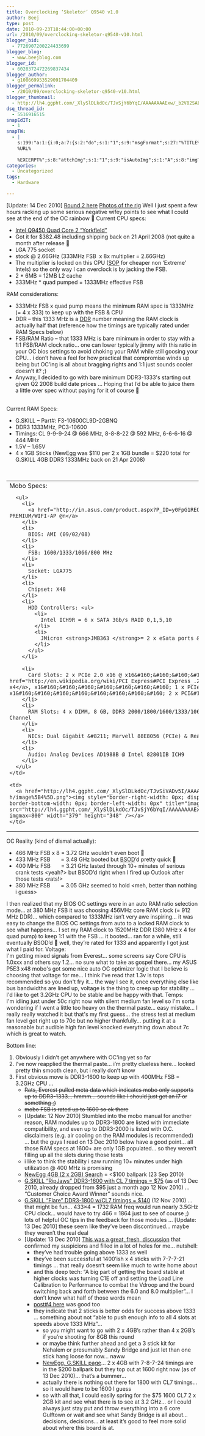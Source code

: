 ```yaml
---
title: Overclocking ‘Skeletor’ Q9540 v1.0
author: Beej
type: post
date: 2010-09-23T18:44:00+00:00
url: /2010/09/overclocking-skeletor-q9540-v10.html
blogger_bid:
  - 7726907200224433699
blogger_blog:
  - www.beejblog.com
blogger_id:
  - 6028372472269837434
blogger_author:
  - g108669953529091704409
blogger_permalink:
  - /2010/09/overclocking-skeletor-q9540-v10.html
blogger_thumbnail:
  - http://lh4.ggpht.com/_XlySlDLkdOc/TJvSjY6bYqI/AAAAAAAAExw/_b2V82SAEZA/image_thumb%5B2%5D.png?imgmax=800
dsq_thread_id:
  - 5516916515
snapEdIT:
  - 1
snapTW:
  - |
    s:199:"a:1:{i:0;a:7:{s:2:"do";s:1:"1";s:9:"msgFormat";s:27:"%TITLE%
    %URL%
    
    %EXCERPT%";s:8:"attchImg";s:1:"1";s:9:"isAutoImg";s:1:"A";s:8:"imgToUse";s:0:"";s:9:"isAutoURL";s:1:"A";s:8:"urlToUse";s:0:"";}}";
categories:
  - Uncategorized
tags:
  - Hardware

---
```

[Update: 14 Dec 2010] <a href="/2010/12/overclocking-skeletor-q9450-round-2.html" target="_blank">Round 2 here</a> <a href="/2009/10/open-air-pc.html" target="_blank">Photos of the rig</a> Well I just spent a few hours racking up some serious negative wifey points to see what I could see at the end of the OC rainbow 🙂 Current CPU specs: 

  * <a href="http://en.wikipedia.org/wiki/List_of_Intel_Core_2_microprocessors#.22Yorkfield.22_.2845_nm.29" target="_blank">Intel Q9450 Quad Core 2 “Yorkfield”</a> 
  * Got it for $382.48 including shipping back on 21 April 2008 (not quite a month after release 🙂 
  * LGA 775 socket 
  * stock @ 2.66GHz (333MHz FSB&#160; x 8x multiplier = 2.66GHz) 
  * The multiplier is locked on this CPU (<a href="http://en.wikipedia.org/wiki/Standard_operating_procedure" target="_blank">SOP</a> for cheaper non ‘Extreme’ Intels) so the only way I can overclock is by jacking the FSB. 
  * 2 * 6MB = 12MB L2 cache 
  * 333MHz * quad pumped = 1333MHz effective FSB 



<div>
  RAM considerations:
</div>

  * 333MHz FSB x quad pump means the minimum RAM spec is 1333MHz (= 4 x 333) to keep up with the FSB & CPU 
  * DDR &#8211; this 1333 MHz is a <a href="http://en.wikipedia.org/wiki/Double_data_rate" target="_blank">DDR</a> number meaning the RAM clock is actually half that (reference how the timings are typically rated under RAM Specs below) 
  * FSB/RAM Ratio &#8211; that 1333 MHz is bare minimum in order to stay with a 1:1 FSB/RAM clock ratio… one can lower typically jimmy with this ratio in your OC bios settings to avoid choking your RAM while still goosing your CPU… i don’t have a feel for how practical that compromise winds up being but OC’ing is all about bragging rights and 1:1 just sounds cooler doesn’t it? ;) 
  * Anyway, I decided to go with bare minimum DDR3-1333's starting out given Q2 2008 build date prices ... Hoping that I’d be able to juice them a little over spec without paying for it of course 🙂 

<div>
  &#160;
</div>

<div>
  Current RAM Specs:
</div>

  * G.SKILL &#8211; Part#: F3-10600CL9D-2GBNQ 
  * DDR3 1333MHz, PC3-10600 
  * Timings: CL 9-9-9-24 @ 666 MHz, 8-8-8-22 @ 592 MHz, 6-6-6-16 @ 444 MHz 
  * 1.5V – 1.65V 
  * 4 x 1GB Sticks (NewEgg was $110 per 2 x 1GB bundle = $220 total for G.SKILL 4GB DDR3 1333MHz back on 21 Apr 2008) 

<div>
  &#160;
</div>

<table>
  <tr>
    <td valign="top">
      <div>
        Mobo Specs:
      </div>
      
      <ul>
        <li>
          <a href="http://in.asus.com/product.aspx?P_ID=y0FpG1REOUaqwk2E" target="_blank">ASUS P5E3 PREMIUM/WIFI-AP @n</a>
        </li>
        <li>
          BIOS: AMI (09/02/08)
        </li>
        <li>
          FSB: 1600/1333/1066/800 MHz
        </li>
        <li>
          Socket: LGA775
        </li>
        <li>
          Chipset: X48
        </li>
        <li>
          HDD Controllers: <ul>
            <li>
              Intel ICH9R = 6 x SATA 3Gb/s RAID 0,1,5,10
            </li>
            <li>
              JMicron <strong>JMB363 </strong>= 2 x eSata ports & 1 PATA/IDE legacy port
            </li>
          </ul>
        </li>
        
        <li>
          Card Slots: 2 x PCIe 2.0 x16 @ x16&#160;&#160;&#160;&#160;&#160;&#160;&#160; 1 x PCIe 1.0 <a href="http://en.wikipedia.org/wiki/PCI_Express#PCI_Express_.28standard.29" target="_blank">x16 @ x4</a>, x1&#160;&#160;&#160;&#160;&#160;&#160;&#160; 1 x PCIe x1&#160;&#160;&#160;&#160;&#160;&#160;&#160;&#160; 2 x PCI&#160;
        </li>
        <li>
          RAM Slots: 4 x DIMM, 8 GB, DDR3 2000/1800/1600/1333/1066/800 Non-ECC, Un-buffered, Dual Channel
        </li>
        <li>
          NICs: Dual Gigabit &#8211; Marvell 88E8056 (PCIe) & Realtek RTL8110SC (PCI)
        </li>
        <li>
          Audio: Analog Devices AD1988B @ Intel 82801IB ICH9
        </li>
      </ul>
    </td>
    
    <td>
      <a href="http://lh4.ggpht.com/_XlySlDLkdOc/TJvSiVADv5I/AAAAAAAAExs/QZ1wfrcN29g/s1600-h/image%5B4%5D.png"><img style="border-right-width: 0px; display: inline; border-top-width: 0px; border-bottom-width: 0px; border-left-width: 0px" title="image" border="0" alt="image" src="http://lh4.ggpht.com/_XlySlDLkdOc/TJvSjY6bYqI/AAAAAAAAExw/_b2V82SAEZA/image_thumb%5B2%5D.png?imgmax=800" width="379" height="348" /></a>
    </td>
  </tr>
</table>



<div>
  OC Reality (kind of dismal actually):
</div>

  * 466 MHz FSB x 8 = 3.72 GHz wouldn't even boot 🙂 
  * 433 MHz FSB&#160;&#160;&#160;&#160;&#160;&#160; = 3.48 GHz booted but <a href="http://en.wikipedia.org/wiki/Bsod" target="_blank">BSOD</a>’d pretty quick 🙂 
  * 400 MHz FSB&#160;&#160;&#160;&#160;&#160;&#160; = 3.21 GHz lasted through 10+ minutes of serious crank tests <yeah?> but BSOD’d right when I fired up Outlook after those tests <rats!> 
  * 380 MHz FSB&#160;&#160;&#160;&#160;&#160;&#160; = 3.05 GHz seemed to hold <meh, better than nothing i guess> 

I then realized that my BIOS OC settings were in an auto RAM ratio selection mode… at 380 MHz FSB it was choosing 456MHz core RAM clock (= 912 MHz DDR)… which compared to 1333MHz isn’t very awe inspiring… it was easy to change the BIOS OC settings from auto to a locked RAM clock to see what happens… I set my RAM clock to 1520MHz DDR (380 MHz x 4 for quad pump) to keep 1:1 with the FSB … it booted… ran for a while, still eventually BSOD’d 🙁 well, they’re rated for 1333 and apparently I got just what I paid for. Voltage:   
I'm getting mixed signals from Everest... some screens say Core CPU is 1.0xxx and others say 1.2... no sure what to take as gospel there... my ASUS P5E3 x48 mobo's got some nice auto OC optimizer logic that I believe is choosing that voltage for me... I think I've read that 1.3v is tops recommended so you don't fry it... the way I see it, once everything else like bus bandwidths are lined up, voltage is the thing to creep up for stability ... I'd like to get 3.2GHz CPU to be stable and be happy with that. Temps:   
I'm idling just under 50c right now with silent medium fan level so I'm sorta wondering if I went a little too heavy on the thermal paste... easy mistake... I really really watched it but that's my first guess... the stress test at medium fan level got right up to 70c but no higher thankfully... putting it at a reasonable but audible high fan level knocked everything down about 7c which is great to watch.

<div>
  Bottom line:
</div>

  1. Obviously I didn’t get anywhere with OC'ing yet so far 
  2. I’ve now reapplied the thermal paste… i’m pretty clueless here… looked pretty thin smooth clean, but i really don’t know 
  3. First obvious move is DDR3-1600 to keep up with 400MHz FSB = 3.2GHz CPU …&#160; 
      * <strike>Rats, Everest pulled meta data which indicates mobo only supports up to DDR3-1333… hmmm… sounds like I should just get an i7 or something ;) </strike>
      * <strike>mobo FSB is rated up to 1600 so ok there</strike> 
      * [Update: 12 Nov 2010] Stumbled into the mobo manual <duh> for another reason, RAM modules up to DDR3-1800 are listed with immediate compatibility, and even up to DDR3-2000 is listed with O.C. disclaimers (e.g. air cooling on the RAM modules is recommended) … but the guys I read on 13 Dec 2010 below have a good point… all those RAM specs at 1600+ are only 1GB populated… so they weren’t filling up all the slots during those tests 
      * i like to think the stability i saw running 10+ minutes under high utilization @ 400 MHz is promising 
      * <a href="http://www.newegg.com/Product/ProductList.aspx?Submit=ENE&IsNodeId=1&Description=4GB%20DDR3-1600&bop=And&Order=PRICE&PageSize=20" target="_blank">NewEgg 4GB (2 x 2GB) Search</a> = <$100 ballpark (23 Sep 2010) 
      * <a href="http://www.newegg.com/Product/Product.aspx?Item=N82E16820231303&cm_re=4GB_DDR3-1600-_-20-231-303-_-Product" target="_blank">G.SKILL “RipJaws” DDR3-1600 with CL 7 timings = $75</a> (as of 13 Dec 2010, already dropped from $95 just a month ago 12 Nov 2010) … “Customer Choice Award Winner” sounds nice. 
      * <a href="http://www.newegg.com/Product/Product.aspx?Item=N82E16820231367&cm_re=ddr3_1800_4gb-_-20-231-367-_-Product" target="_blank">G.SKILL “Flare” DDR3-1800 w/CL7 timings = $140</a> (12 Nov 2010) … that might be fun… 433&#215;4 = 1732 RAM freq would run nearly 3.5GHz CPU clock… would have to try 466 = 1864 just to see of course ;)&#160; lots of helpful OC tips in the feedback for those modules … [Update: 13 Dec 2010] these seem like they’ve been discontinued… maybe they weren’t the real deal 
      * [Update: 13 Dec 2010] <a href="http://vip.asus.com/forum/view.aspx?id=20101006051940172&board_id=1&model=P5E3+Premium%2fWiFi-AP%40n&page=1&SLanguage=en-us" target="_blank">This was a great, fresh, discussion</a> that confirmed my suspicions and filled in a lot of holes for me… nutshell: 
          * they’ve had trouble going above 1333 as well 
          * they’ve been successful at 1400’ish x 4 sticks with 7-7-7-21 timings … that really doesn’t seem like much to write home about 
          * and this deep tech: “A big part of getting the board stable at higher clocks was turning C1E off and setting the Load Line Calibration to Performance to combat the Vdroop and the board switching back and forth between the 6.0 and 8.0 multiplier”… I don’t know what half of those words mean 
          * <a href="http://vip.asus.com/forum/view.aspx?id=20101207082440090&board_id=1&model=P5E3+Premium%2fWiFi-AP%40n&page=1&SLanguage=en-us" target="_blank">post#4 here</a> was good too 
          * they indicate that 2 sticks is better odds for success above 1333 … something about not “able to push enough info to all 4 slots at speeds above 1333 MHz”… 
              * so you might want to go with 2 x 4GB’s rather than 4 x 2GB’s if you’re shooting for 8GB this round 
              * or maybe think further ahead and get a 3 stick kit for Nehalem or presumably Sandy Bridge and just let than one stick hang loose for now… naww 
              * <a href="http://www.newegg.com/Product/ProductList.aspx?Submit=ENE&N=100006519%2050008476%2040000147%20600006069%20600006156&IsNodeId=1&name=7" target="_blank">NewEgg, G.SKILL page</a>… 2 x 4GB with 7-8-7-24 timings are in the $200 ballpark but they top out at 1600 right now (as of 13 Dec 2010)… that’s a bummer… 
              * actually there is nothing out there for 1800 with CL7 timings… so it would have to be 1600 I guess 
              * so with all that, I could easily spring for the $75 1600 CL7 2 x 2GB kit and see what there is to see at 3.2 GHz… or I could always just stay put and throw everything into a 6 core Gulftown or wait and see what Sandy Bridge is all about… decisions, decisions… at least it’s good to feel more solid about where this board is at.